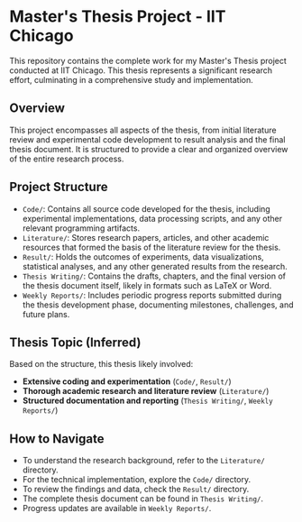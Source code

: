 # Master's Thesis Project - IIT Chicago

This repository contains the complete work for my Master's Thesis project conducted at IIT Chicago. This thesis represents a significant research effort, culminating in a comprehensive study and implementation.

## Overview

This project encompasses all aspects of the thesis, from initial literature review and experimental code development to result analysis and the final thesis document. It is structured to provide a clear and organized overview of the entire research process.

## Project Structure

- `Code/`: Contains all source code developed for the thesis, including experimental implementations, data processing scripts, and any other relevant programming artifacts.
- `Literature/`: Stores research papers, articles, and other academic resources that formed the basis of the literature review for the thesis.
- `Result/`: Holds the outcomes of experiments, data visualizations, statistical analyses, and any other generated results from the research.
- `Thesis Writing/`: Contains the drafts, chapters, and the final version of the thesis document itself, likely in formats such as LaTeX or Word.
- `Weekly Reports/`: Includes periodic progress reports submitted during the thesis development phase, documenting milestones, challenges, and future plans.

## Thesis Topic (Inferred)

Based on the structure, this thesis likely involved:
- **Extensive coding and experimentation** (`Code/`, `Result/`)
- **Thorough academic research and literature review** (`Literature/`)
- **Structured documentation and reporting** (`Thesis Writing/`, `Weekly Reports/`)

## How to Navigate

- To understand the research background, refer to the `Literature/` directory.
- For the technical implementation, explore the `Code/` directory.
- To review the findings and data, check the `Result/` directory.
- The complete thesis document can be found in `Thesis Writing/`.
- Progress updates are available in `Weekly Reports/`.
